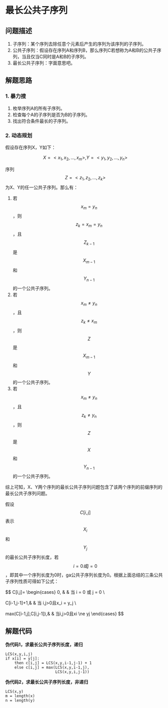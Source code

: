 # 最长公共子序列

## 问题描述

1. 子序列：某个序列去除任意个元素后产生的序列为该序列的子序列。
2. 公共子序列：假设存在序列A和序列B，那么序列C若想称为A和B的公共子序列，当且仅当C同时是A和B的子序列。
3. 最长公共子序列：字面意思吧。

## 解题思路

### 1. 暴力搜

1. 枚举序列A的所有子序列。
2. 检查每个A的子序列是否为B的子序列。
3. 找出符合条件最长的子序列。

### 2. 动态规划

假设存在序列X，Y如下：

$$X = <x_1,x_2,...,x_m>, Y = <y_1,y_2,...,y_n>$$

序列$$Z = <z_1,z_2,...,z_k>$$为X、Y的任一公共子序列。那么有：

1. 若$$x_m = y_n$$，则$$z_k = x_m = y_n$$，且$$Z_{k-1}$$是$$X_{m-1}$$和$$Y_{n-1}$$的一个公共子序列。
2. 若$$x_m ≠ y_n$$，且$$z_k ≠ x_m$$，则$$Z$$是$$X_{m-1}$$和$$Y$$的一个公共子序列。
3. 若$$x_m ≠ y_n$$，且$$z_k ≠ y_n$$，则$$Z$$是$$X$$和$$Y_{n-1}$$的一个公共子序列。

综上可知，X、Y两个序列的最长公共子序列问题包含了该两个序列的前缀序列的最长公共子序列问题。

假设$$C[i,j]$$表示$$X_i$$和$$Y_j$$的最长公共子序列长度，若$$i=0或j=0$$，即其中一个序列长度为0时，ga公共子序列长度为0。根据上面总结的三条公共子序列性质可得如下公式：


$$
C[i,j]=
\begin{cases}
0, & & 当 i = 0 或 j = 0 \\

C[i-1,j-1]+1,& & 当 i,j>0且x_i = y_j \\

max(C[i-1,j],C[i,j-1]),& & 当i,j>0且xi \ne yj
\end{cases}
$$


## 解题代码

**伪代码1，求最长公共子序列长度，递归**

```
LCS(x,y,i,j)
if x[i] = y[j]:
    then c[i,j] = LCS(x,y,i-1,j-1) + 1
    else c[i,j] = max(LCS(x,y,i-1,j),
                      LCS(x,y,i,j-1))
```

**伪代码2，求最长公共子序列长度，非递归**

```
LCS(x,y)
m = length(x)
n = length(y)

```



